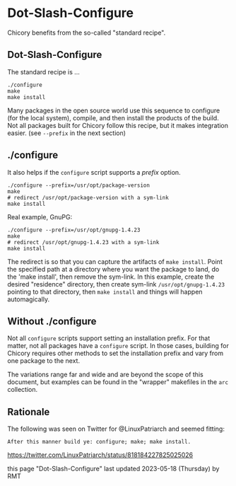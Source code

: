 # Dot-Slash-Configure

Chicory benefits from the so-called "standard recipe".

## Dot-Slash-Configure

The standard recipe is ...

    ./configure
    make
    make install

Many packages in the open source world use this sequence to configure
(for the local system), compile, and then install the products of the build.
Not all packages built for Chicory follow this recipe, but it makes
integration easier. (see `--prefix` in the next section)

## ./configure

It also helps if the `configure` script supports a *prefix* option.

    ./configure --prefix=/usr/opt/package-version
    make
    # redirect /usr/opt/package-version with a sym-link
    make install

Real example, GnuPG:

    ./configure --prefix=/usr/opt/gnupg-1.4.23
    make
    # redirect /usr/opt/gnupg-1.4.23 with a sym-link
    make install

The redirect is so that you can capture the artifacts of `make install`.
Point the specified path at a directory where you want the package to land,
do the 'make install', then remove the sym-link. In this example,
create the desired "residence" directory, then create sym-link
`/usr/opt/gnupg-1.4.23` pointing to that directory, then `make install`
and things will happen automagically.

## Without ./configure

Not all `configure` scripts support setting an installation prefix.
For that matter, not all packages have a `configure` script.
In those cases, building for Chicory requires other methods
to set the installation prefix and vary from one package to the next.

The variations range far and wide and are beyond the scope of this document,
but examples can be found in the "wrapper" makefiles in the `arc` collection.

## Rationale

The following was seen on Twitter for @LinuxPatriarch and seemed fitting:

    After this manner build ye: configure; make; make install.

https://twitter.com/LinuxPatriarch/status/818184227825025026

this page "Dot-Slash-Configure" last updated 2023-05-18 (Thursday) by RMT


